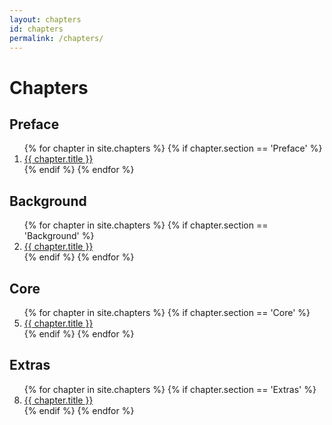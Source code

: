 ```yaml
---
layout: chapters
id: chapters
permalink: /chapters/
---
```


# Chapters

## Preface

<ol>
	{% for chapter in site.chapters %}
		{% if chapter.section == 'Preface' %}
			<li><a href="{{ chapter.url }}">{{ chapter.title }}</a></li>
		{% endif %}
	{% endfor %}
</ol>

## Background

<ol start="2">
	{% for chapter in site.chapters %}
		{% if chapter.section == 'Background' %}
			<li><a href="{{ chapter.url }}">{{ chapter.title }}</a></li>
		{% endif %}
	{% endfor %}
</ol>

## Core

<ol start="5">
	{% for chapter in site.chapters %}
		{% if chapter.section == 'Core' %}
			<li><a href="{{ chapter.url }}">{{ chapter.title }}</a></li>
		{% endif %}
	{% endfor %}
</ol>

## Extras

<ol start="8">
	{% for chapter in site.chapters %}
		{% if chapter.section == 'Extras' %}
			<li><a href="{{ chapter.url }}">{{ chapter.title }}</a></li>
		{% endif %}
	{% endfor %}
</ol>